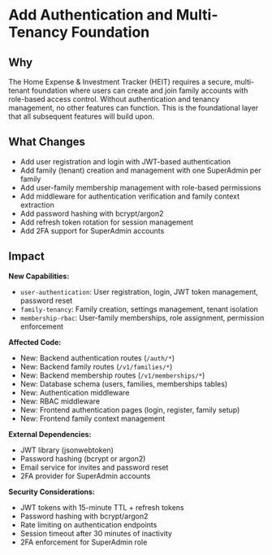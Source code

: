# Add Authentication and Multi-Tenancy Foundation

## Why

The Home Expense & Investment Tracker (HEIT) requires a secure, multi-tenant foundation where users can create and join family accounts with role-based access control. Without authentication and tenancy management, no other features can function. This is the foundational layer that all subsequent features will build upon.

## What Changes

- Add user registration and login with JWT-based authentication
- Add family (tenant) creation and management with one SuperAdmin per family
- Add user-family membership management with role-based permissions
- Add middleware for authentication verification and family context extraction
- Add password hashing with bcrypt/argon2
- Add refresh token rotation for session management
- Add 2FA support for SuperAdmin accounts

## Impact

**New Capabilities:**
- `user-authentication`: User registration, login, JWT token management, password reset
- `family-tenancy`: Family creation, settings management, tenant isolation
- `membership-rbac`: User-family memberships, role assignment, permission enforcement

**Affected Code:**
- New: Backend authentication routes (`/auth/*`)
- New: Backend family routes (`/v1/families/*`)
- New: Backend membership routes (`/v1/memberships/*`)
- New: Database schema (users, families, memberships tables)
- New: Authentication middleware
- New: RBAC middleware
- New: Frontend authentication pages (login, register, family setup)
- New: Frontend family context management

**External Dependencies:**
- JWT library (jsonwebtoken)
- Password hashing (bcrypt or argon2)
- Email service for invites and password reset
- 2FA provider for SuperAdmin accounts

**Security Considerations:**
- JWT tokens with 15-minute TTL + refresh tokens
- Password hashing with bcrypt/argon2
- Rate limiting on authentication endpoints
- Session timeout after 30 minutes of inactivity
- 2FA enforcement for SuperAdmin role
